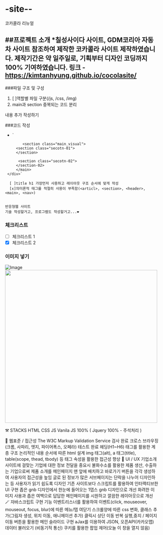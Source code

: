 # -site--
코카콜라 리뉴얼

##프로젝트 소개
*칠성사이다 사이트, GDM코리아 자동차 사이트 참조하여 제작한 코카콜라 사이트 제작하였습니다.
제작기간은 약 일주일로, 기획부터 디자인 코딩까지 100% 기여하였습니다.
링크 - https://kimtanhyung.github.io/cocolasite/
---

###파일 구조 및 구성
1. [ ]역할별 파일 구분(/js, /css, /img)
2. main과 section 중복되는 코드 분리

내용 추가 작성하기

###코드 작성

- ` <div class="wrap">
        <div class="header">
```  <main class="main">
        <section class="main_visual">
     <section class="secotn-01">
     </section>

      <section class="secotn-02">
     </section-02>
     </main>
 </div>`
     
  [ ]title h1 가장먼저 사용하고 레이아웃 구조 순서에 맞게 작성
  [x]의미론적 태그를 적절히 사용이 부족함(<articl>, <section>, <header>, <main>, <nav>)
  
```
    반응형웹 사이트
    기술 작성할거고, 프로그램도 작성할거고...❤

### 체크리스트
- [ ] 체크리스트 1
- [x] 체크리스트 2

### 이미지 넣기
![Image](https://github.com/user-attachments/assets/534f6a6f-a63a-40ed-824b-7222f6104c9c)
<img src="![Image](https://github.com/user-attachments/assets/534f6a6f-a63a-40ed-824b-7222f6104c9c)" style="width: 500px"/>


⚒️ STACKS
HTML
CSS
JS
Vanila JS 100% ( Jquery 100% - 주석처리 )


🔎 웹표준 / 접근성
The W3C Markup Validation Service 검사 완료
크로스 브라우징(크롬, 사파리, 엣지, 파이어폭스, 오페라) 테스트 완료
헤딩(H1~H6) 태그를 활용한 계층 구조
논리적인 내용 순서에 따른 html 설계
img 태그(alt), a 태그(title), table(scope, thead, tbody) 등 태그 속성을 활용한 접근성 향상
🌈 UI / UX
기업소개 사이트에 걸맞는 기업에 대한 정보 전달을 중요시
불화수소를 활용한 제품 생산, 수출하는 기업으로써 제품 소개를 메인페이지 맨 앞에 배치하고 바로가기 버튼을 각각 생성하여 사용자의 접근성을 높임
글로 된 정보가 많은 서브페이지는 단락을 나누어 디자인하는 등 사용자가 읽기 쉽도록 디자인
기존 사이트보다 스크립트를 활용하여 인터랙티브한 UI 구현
좁은 gnb 디자인에서 한눈에 들어오는 1뎁스 gnb 디자인으로 개선
화려한 이미지 사용과 좁은 여백으로 답답한 메인페이지를 시원하고 깔끔한 레이아웃으로 개선
🪄 자바스크립트 구현 기능
이벤트리스너를 활용하여 이벤트(click, mouseover, mouseout, focus, blur)에 따른 메뉴/탭 여닫기
스크롤양에 따른 css 변화, 클래스 추가(그림자 생성, 위치 이동, 애니메이션 추가)
클릭시 상단 이동
반복 실행,중지 / 페이지 이동 버튼을 활용한 메인 슬라이드 구현
aJax를 이용하여 JSON, 오픈API(카카오맵) 데이터 불러오기 (비동기적 통신)
쿠키를 활용한 팝업 제어(오늘 이 창을 열지 않음)
